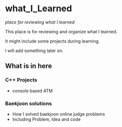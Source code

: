 # what_I_Learned

*place for reviewing what I learned*

This place is for reviewing and organize what I learned.

It might include some projects during learning.

I will add something later on.

## What is in here

### C++ Projects

- console based ATM

### Baekjoon solutions

- How I solved baekjoon online judge problems
- Including Problem, Idea and code
